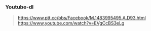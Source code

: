 ### Youtube-dl

> https://www.ptt.cc/bbs/Facebook/M.1483995495.A.D93.html
> https://www.youtube.com/watch?v=EVgCcBS3eLg
